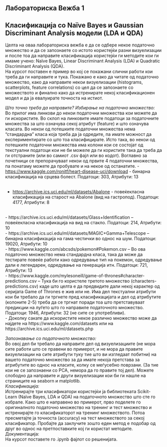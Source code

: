 ## Лабораториска Вежба 1
## Класификација со Naïve Bayes и Gaussian Discriminant Analysis модели (LDA и QDA)

Целта на оваа лабораториска вежба е да се одбере некое податочно множество и да се запознаете со истото користејќи разни визуелизации и после тоа да направите класификација користејќи ги методите кои ги имаме учено: Naïve Bayes, Linear Discriminant Analysis (LDA) и Quadratic Discriminant Analysis (QDA). 
<br>
На курсот поставен е пример во кој се покажани слични работи кои треба да ги направите и тука. Покажано е како да читате од податочно множество, како да направите некои визуелизации (histograms, scatterplots, feature correlations) со цел да се запознаете со множеството и финално како да истренирате некој класификационен модел и да ја евалуирате точноста на истиот. 

_Што точно треба да направите?_
*Избирање на податочно множество:*
<br> 
Во прилог има линкови до некои податочни множества кои можете да ги искористите. Во склоп на линковите имате податоци за податочните множества за што означува секој атрибут (feature) и што означува класата. Во некои од потешките податочни множества нема “стандардна” класа која треба да ја одредите, па имате можност да експериментирате со што тоа класифицирате. Исто така, во некои од потешките податочни множества има колони кои се состојат од текстуални податоци кои не би можеле да ги користите така да треба да ги отстраните (или во самиот .csv фајл или во кодот). Воглавно за почетници се препорачуваат некои од првите 4 податочни множества, па понатаму можете да пробувате и на некое од останатите. 
-https://www.kaggle.com/ronitf/heart-disease-uci/download - бинарна класификација на срцева болест. Податоци: 303, Атрибути: 13  
<br>
- https://archive.ics.uci.edu/ml/datasets/Abalone - повеќекласна класификација на старост на Abalone (вид на гастропод).  Податоци: 4177, Атрибути: 8 
<br>
- https://archive.ics.uci.edu/ml/datasets/Glass+Identification – повеќекласна класификација на вид на стакло. Податоци: 214, Атрибути: 10	 
<br>
- https://archive.ics.uci.edu/ml/datasets/MAGIC+Gamma+Telescope – бинарна класификација на гама честички во однос на шум. Податоци: 19020, Атрибути: 10	
<br>
- https://www.kaggle.com/abcsds/pokemon#Pokemon.csv – Во ова податочно множество нема стандардна класа, така да може да тестирате повеќе работи како одредување тип на покемон, одредување дали е легендарен, одредување на генерација итн. Податоци: 721, Атрибути: 13
 <br>
- https://www.kaggle.com/mylesoneill/game-of-thrones#character-predictions.csv – Тука би го користеле третото множество (characters-predictions.csv) каде што целта е да предвидите дали некој карактер од серијата Game of Thrones е жив или не. Има дел текстуални атрибути кои би требало да ги тргнете пред класификацијата и дел од атрибутите (колоните 2-5) треба да се тргнат поради тоа што претставуваат предикции на луѓето што го направиле податочното множество. Податоци: 1946, Атрибути: 32 (не сите се употребливи).  
<br>
- Доколку сакате да искористите некое различно множество може да најдете на https://www.kaggle.com/datasets или на https://archive.ics.uci.edu/ml/datasets.php  
<br>

*Запознавање со податочното множество:*
<br> 
Во овој дел би требало да направите дел од визуелизациите (не мора сите работи што се правени во примерот, и не мора да правите визуелизации на сите атрибути туку тие што ви изгледаат побитни) на вашето податочно множество за да имате некоја претстава за атрибутите во однос на класите, колку се меѓусебно поврзани. (За тие кои не се запознаени со PCA, немора да го правите тој дел). Можете слободно да направите и други визуелизации кои би ги нашле на страниците на seaborn и matplotlib. 
<br>
*Класификација:*
<br>
Истренирајте три класификатори користејќи ја библиотеката Scikit-Learn (Naïve Bayes, LDA и QDA) на податочното множество што сте го избрале. Како што е направено во примерот, прво поделете го оригиналното податочно множество на тренинг и тест множество и истренирајте го класификаторот на тренинг множеството. Потоа пресметајте ја точноста (accuracy) на тест множеството за секој класификатор. Пробајте да заклучите зошто еден метод е подобар од друг во однос на претпоставките кој ги користат методите. 
<br>
Документација:
<br>
На курсот поставете го .ipynb фајлот со решенијата.
